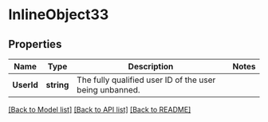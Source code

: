 # InlineObject33

## Properties

Name | Type | Description | Notes
------------ | ------------- | ------------- | -------------
**UserId** | **string** | The fully qualified user ID of the user being unbanned. | 

[[Back to Model list]](../README.md#documentation-for-models) [[Back to API list]](../README.md#documentation-for-api-endpoints) [[Back to README]](../README.md)


